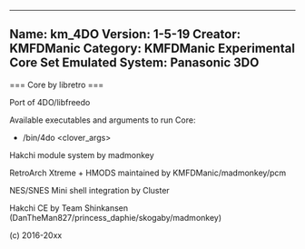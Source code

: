 -----------------------
Name: km_4DO
Version: 1-5-19
Creator: KMFDManic
Category: KMFDManic Experimental Core Set
Emulated System: Panasonic 3DO
-----------------------
=== Core by libretro ===

Port of 4DO/libfreedo

Available executables and arguments to run Core:
- /bin/4do <rom> <clover_args>

Hakchi module system by madmonkey

RetroArch Xtreme + HMODS maintained by KMFDManic/madmonkey/pcm

NES/SNES Mini shell integration by Cluster

Hakchi CE by Team Shinkansen (DanTheMan827/princess_daphie/skogaby/madmonkey)

(c) 2016-20xx
